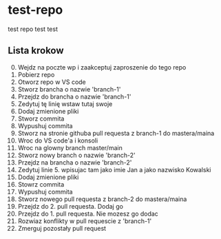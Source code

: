 # test-repo

test repo test test

## Lista krokow

0. Wejdz na poczte wp i zaakceptuj zaproszenie do tego repo
1. Pobierz repo
2. Otworz repo w VS code
3. Stworz brancha o nazwie 'branch-1'
4. Przejdz do brancha o nazwie 'branch-1'
5. Zedytuj tę linię wstaw tutaj swoje <imie> <nazwisko>
6. Dodaj zmienione pliki
7. Stworz commita
8. Wypushuj commita
9. Stworz na stronie githuba pull requesta z branch-1 do mastera/maina
10. Wroc do VS code'a i konsoli
11. Wroc na glowny branch master/main
12. Stworz nowy branch o nazwie 'branch-2'
13. Przejdz na brancha o nazwie 'branch-2'
14. Zedytuj linie 5. wpisujac tam jako imie Jan a jako nazwisko Kowalski
15. Dodaj zmienione pliki
16. Stowrz commita
17. Wypushuj commita
18. Stworz nowego pull requesta z branch-2 do mastera/maina
19. Przejdz do 2. pull requesta. Dodaj go
20. Przejdz do 1. pull requesta. Nie mozesz go dodac
21. Rozwiaz konflikty w pull requescie z 'branch-1'
22. Zmerguj pozostały pull request
